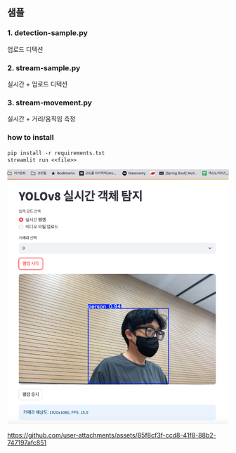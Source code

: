 ## 샘플

### 1. detection-sample.py  
   업로드 디텍션 

### 2. stream-sample.py   
   실시간 + 업로드 디텍션 

### 3. stream-movement.py  
   실시간 + 거리/움직임 측정  

### how to install

```console
pip install -r requirements.txt 
streamlit run <<file>>
```


![스트임예제](./img.png)



https://github.com/user-attachments/assets/85f8cf3f-ccd8-41f8-88b2-747197afc851

